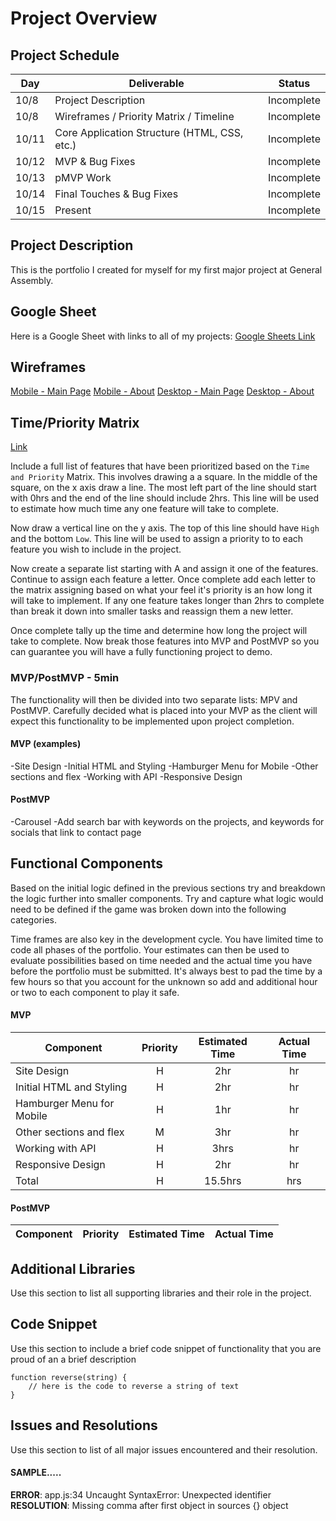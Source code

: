 # Project Overview

## Project Schedule


|  Day | Deliverable | Status
|---|---| ---|
|10/8| Project Description | Incomplete
|10/8| Wireframes / Priority Matrix / Timeline | Incomplete
|10/11| Core Application Structure (HTML, CSS, etc.) | Incomplete
|10/12| MVP & Bug Fixes | Incomplete
|10/13| pMVP Work | Incomplete
|10/14| Final Touches & Bug Fixes | Incomplete
|10/15| Present | Incomplete


## Project Description

This is the portfolio I created for myself for my first major project at General Assembly. 

## Google Sheet

Here is a Google Sheet with links to all of my projects:
[Google Sheets Link](https://docs.google.com/spreadsheets/d/10dseLqg5rq_-F-aNYAnlvRqAJIgtWsmZpOzLEzz__T8/edit?usp=sharing) 

## Wireframes

[Mobile - Main Page](https://res.cloudinary.com/dzrsoqrvd/image/upload/v1633723857/portfolio/Mobile%20-%20Main%20Page.png)
[Mobile - About](https://res.cloudinary.com/dzrsoqrvd/image/upload/v1633724204/portfolio/Mobile%20-%20About.png)
[Desktop - Main Page](https://res.cloudinary.com/dzrsoqrvd/image/upload/v1633723857/portfolio/Desktop%20-%20Main%20Page.png)
[Desktop - About](https://res.cloudinary.com/dzrsoqrvd/image/upload/v1633723857/portfolio/Desktop%20-%20About.png)


## Time/Priority Matrix 

[Link](https://res.cloudinary.com/jkeohan/image/upload/a_270/v1591621734/project1_matrix_ocy5gc_h1kg0m.jpg)

Include a full list of features that have been prioritized based on the `Time and Priority` Matrix.  This involves drawing a a square.  In the middle of the square, on the x axis draw a line.  The most left part of the line should start with 0hrs and the end of the line should include 2hrs.  This line will be used to estimate how much time any one feature will take to complete. 

Now draw a vertical line on the y axis.  The top of this line should have `High` and the bottom `Low`.  This line will be used to assign a priority to to each feature you wish to include in the project.  

Now create a separate list starting with A and assign it one of the features.  Continue to assign each feature a letter.  Once complete add each letter to the matrix assigning based on what your feel it's priority is an how long it will take to implement. If any one feature takes longer than 2hrs to complete than break it down into smaller tasks and reassign them a new letter. 

Once complete tally up the time and determine how long the project will take to complete. Now break those features into MVP and PostMVP so you can guarantee you will have a fully functioning project to demo. 

### MVP/PostMVP - 5min

The functionality will then be divided into two separate lists: MPV and PostMVP.  Carefully decided what is placed into your MVP as the client will expect this functionality to be implemented upon project completion.  

#### MVP (examples)

-Site Design
-Initial HTML and Styling
-Hamburger Menu for Mobile
-Other sections and flex
-Working with API
-Responsive Design

#### PostMVP 

-Carousel
-Add search bar with keywords on the projects, and keywords for socials that link to contact page

## Functional Components

Based on the initial logic defined in the previous sections try and breakdown the logic further into smaller components.  Try and capture what logic would need to be defined if the game was broken down into the following categories.

Time frames are also key in the development cycle.  You have limited time to code all phases of the portfolio. Your estimates can then be used to evaluate possibilities based on time needed and the actual time you have before the portfolio must be submitted. It's always best to pad the time by a few hours so that you account for the unknown so add and additional hour or two to each component to play it safe.

#### MVP
| Component | Priority | Estimated Time | Actual Time |
| --- | :---: |  :---: | :---: | 
| Site Design | H | 2hr | hr |
| Initial HTML and Styling | H | 2hr | hr |
| Hamburger Menu for Mobile | H | 1hr | hr | 
| Other sections and flex| M | 3hr | hr|
| Working with API | H | 3hrs|  hr | 
| Responsive Design | H | 2hr | hr | hr |
| Total | H | 15.5hrs| hrs |

#### PostMVP
| Component | Priority | Estimated Time | Actual Time |
| --- | :---: |  :---: | :---: | 

## Additional Libraries
 Use this section to list all supporting libraries and their role in the project. 

## Code Snippet

Use this section to include a brief code snippet of functionality that you are proud of an a brief description  

```
function reverse(string) {
	// here is the code to reverse a string of text
}
```

## Issues and Resolutions
 Use this section to list of all major issues encountered and their resolution.

#### SAMPLE.....
**ERROR**: app.js:34 Uncaught SyntaxError: Unexpected identifier                                
**RESOLUTION**: Missing comma after first object in sources {} object
